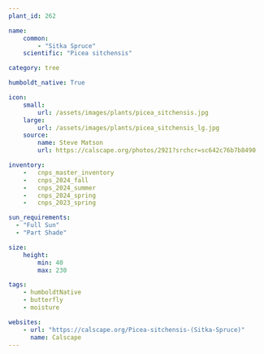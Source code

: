 ```yaml
---
plant_id: 262 

name: 
    common: 
        - "Sitka Spruce"  
    scientific: "Picea sitchensis"  

category: tree

humboldt_native: True

icon: 
    small: 
        url: /assets/images/plants/picea_sitchensis.jpg 
    large: 
        url: /assets/images/plants/picea_sitchensis_lg.jpg 
    source: 
        name: Steve Matson 
        url: https://calscape.org/photos/2921?srchcr=sc642c76b7b8490

inventory: 
    -   cnps_master_inventory
    -   cnps_2024_fall
    -   cnps_2024_summer
    -   cnps_2024_spring
    -   cnps_2023_spring

sun_requirements:
  - "Full Sun"
  - "Part Shade"

size:
    height: 
        min: 40 
        max: 230

tags:
    - humboldtNative
    - butterfly
    - moisture

websites: 
    - url: "https://calscape.org/Picea-sitchensis-(Sitka-Spruce)"
      name: Calscape
---
```


